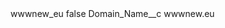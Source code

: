 <?xml version="1.0" encoding="UTF-8"?>
<CustomMetadata xmlns="http://soap.sforce.com/2006/04/metadata" xmlns:xsi="http://www.w3.org/2001/XMLSchema-instance" xmlns:xsd="http://www.w3.org/2001/XMLSchema">
    <label>wwwnew_eu</label>
    <protected>false</protected>
    <values>
        <field>Domain_Name__c</field>
        <value xsi:type="xsd:string">wwwnew.eu</value>
    </values>
</CustomMetadata>
